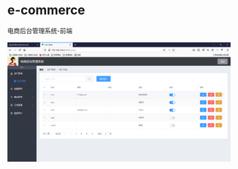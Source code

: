 # e-commerce
电商后台管理系统-前端 </br> </br>
<img src="https://github.com/Brighteststars/e-commerce/blob/master/images/1.png" />
